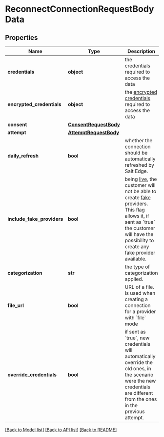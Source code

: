 # ReconnectConnectionRequestBodyData

## Properties
Name | Type | Description | Notes
------------ | ------------- | ------------- | -------------
**credentials** | **object** | the credentials required to access the data | [optional] 
**encrypted_credentials** | **object** | the [encrypted credentials](#encrypted_credentials) required to access the data | [optional] 
**consent** | [**ConsentRequestBody**](ConsentRequestBody.md) |  | [optional] 
**attempt** | [**AttemptRequestBody**](AttemptRequestBody.md) |  | [optional] 
**daily_refresh** | **bool** | whether the connection should be automatically refreshed by Salt Edge. | [optional] 
**include_fake_providers** | **bool** | being [live](/general/#live), the customer will not be able to create [fake](#providers-fake) providers. This flag allows it, if sent as &#x60;true&#x60; the customer will have the possibility to create any fake provider available. | [optional] 
**categorization** | **str** | the type of categorization applied. | [optional] [default to 'personal']
**file_url** | **bool** | URL of a file. Is used when creating a connection for a provider with &#x60;file&#x60; mode | [optional] 
**override_credentials** | **bool** | if sent as &#x60;true&#x60;, new credentials will automatically override the old ones, in the scenario were the new credentials are different from the ones in the previous attempt. | [optional] 

[[Back to Model list]](../README.md#documentation-for-models) [[Back to API list]](../README.md#documentation-for-api-endpoints) [[Back to README]](../README.md)

